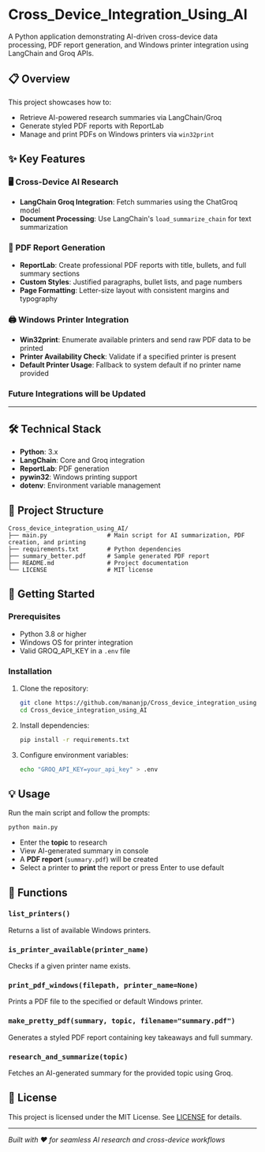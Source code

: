 # Cross_Device_Integration_Using_AI

A Python application demonstrating AI-driven cross-device data processing, PDF report generation, and Windows printer integration using LangChain and Groq APIs.

## 📋 Overview

This project showcases how to:
- Retrieve AI-powered research summaries via LangChain/Groq
- Generate styled PDF reports with ReportLab
- Manage and print PDFs on Windows printers via `win32print`

## ✨ Key Features

### 🖥️ Cross-Device AI Research
- **LangChain Groq Integration**: Fetch summaries using the ChatGroq model
- **Document Processing**: Use LangChain's `load_summarize_chain` for text summarization

### 📄 PDF Report Generation
- **ReportLab**: Create professional PDF reports with title, bullets, and full summary sections
- **Custom Styles**: Justified paragraphs, bullet lists, and page numbers
- **Page Formatting**: Letter-size layout with consistent margins and typography

### 🖨️ Windows Printer Integration
- **Win32print**: Enumerate available printers and send raw PDF data to be printed
- **Printer Availability Check**: Validate if a specified printer is present
- **Default Printer Usage**: Fallback to system default if no printer name provided

### Future Integrations will be Updated
---

## 🛠️ Technical Stack

- **Python**: 3.x
- **LangChain**: Core and Groq integration
- **ReportLab**: PDF generation
- **pywin32**: Windows printing support
- **dotenv**: Environment variable management

## 📁 Project Structure

```
Cross_device_integration_using_AI/
├── main.py                 # Main script for AI summarization, PDF creation, and printing
├── requirements.txt        # Python dependencies
├── summary_better.pdf      # Sample generated PDF report
├── README.md               # Project documentation
└── LICENSE                 # MIT license
```

## 🚀 Getting Started

### Prerequisites

- Python 3.8 or higher
- Windows OS for printer integration
- Valid GROQ_API_KEY in a `.env` file

### Installation

1. Clone the repository:
   ```bash
   git clone https://github.com/mananjp/Cross_device_integration_using_AI.git
   cd Cross_device_integration_using_AI
   ```
2. Install dependencies:
   ```bash
   pip install -r requirements.txt
   ```
3. Configure environment variables:
   ```bash
   echo "GROQ_API_KEY=your_api_key" > .env
   ```

## 💡 Usage

Run the main script and follow the prompts:
```bash
python main.py
```
- Enter the **topic** to research
- View AI-generated summary in console
- A **PDF report** (`summary.pdf`) will be created
- Select a printer to **print** the report or press Enter to use default

## 🧩 Functions

### `list_printers()`
Returns a list of available Windows printers.

### `is_printer_available(printer_name)`
Checks if a given printer name exists.

### `print_pdf_windows(filepath, printer_name=None)`
Prints a PDF file to the specified or default Windows printer.

### `make_pretty_pdf(summary, topic, filename="summary.pdf")`
Generates a styled PDF report containing key takeaways and full summary.

### `research_and_summarize(topic)`
Fetches an AI-generated summary for the provided topic using Groq.

## 📄 License

This project is licensed under the MIT License. See [LICENSE](LICENSE) for details.

---

*Built with ❤️ for seamless AI research and cross-device workflows*

